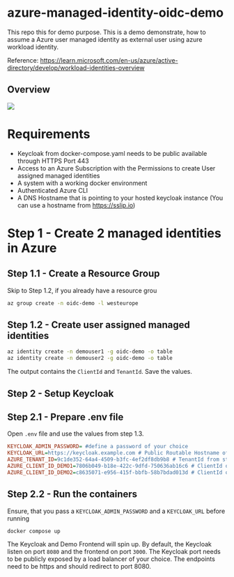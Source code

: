 # azure-managed-identity-oidc-demo
This repo this for demo purpose. This is a demo demonstrate, how to assume a Azure user managed identity as external user using azure workload identity.

Reference: https://learn.microsoft.com/en-us/azure/active-directory/develop/workload-identities-overview

## Overview

![](https://learn.microsoft.com/en-us/azure/active-directory/develop/media/workload-identity-federation/workflow.svg)

# Requirements

* Keycloak from docker-compose.yaml needs to be public available through HTTPS Port 443
* Access to an Azure Subscription with the Permissions to create User assigned managed identities
* A system with a working docker environment
* Authenticated Azure CLI
* A DNS Hostname that is pointing to your hosted keycloak instance (You can use a hostname from https://sslip.io)

# Step 1 - Create 2 managed identities in Azure

## Step 1.1 - Create a Resource Group

Skip to Step 1.2, if you already have a resource grou

```bash
az group create -n oidc-demo -l westeurope
```

## Step 1.2 - Create user assigned managed identities

```bash
az identity create -n demouser1 -g oidc-demo -o table
az identity create -n demouser2 -g oidc-demo -o table
```

The output contains the `ClientId` and `TenantId`. Save the values.

## Step 2 - Setup Keycloak

## Step 2.1 - Prepare .env file

Open `.env` file and use the values from step 1.3.

```ini
KEYCLOAK_ADMIN_PASSWORD= #define a password of your choice
KEYCLOAK_URL=https://keycloak.example.com # Public Routable Hostname of your Keycloak Instance
AZURE_TENANT_ID=9c1de352-64a4-4509-b3fc-4ef2df8db9b8 # TenantId from step 1.2 (should be equal)
AZURE_CLIENT_ID_DEMO1=7806b049-b18e-422c-9dfd-750636ab16c6 # ClientId of demouser1 from step 1.2
AZURE_CLIENT_ID_DEMO2=c8635071-e956-415f-bbfb-58b7bdad013d # ClientId of demouser2 from step 1.2
```

## Step 2.2 - Run the containers

Ensure, that you pass a `KEYCLOAK_ADMIN_PASSWORD` and a `KEYCLOAK_URL` before running

```bash
docker compose up
```

The Keycloak and Demo Frontend will spin up. By default, the Keycloak listen on port `8080` and the frontend on port `3000`.
The Keycloak port needs to be publicly exposed by a load balancer of your choice. The endpoints need to be https and should 
redirect to port 8080.
